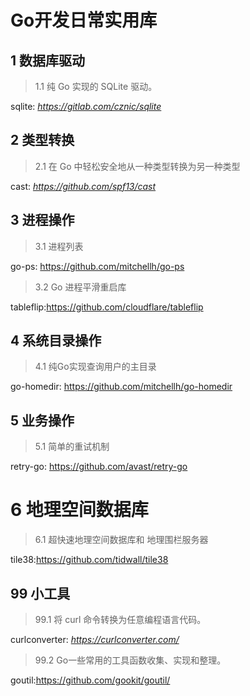 # Go开发日常实用库

## 1 数据库驱动

> 1.1 纯 Go 实现的 SQLite 驱动。

sqlite: *https://gitlab.com/cznic/sqlite*



## 2 类型转换

> 2.1 在 Go 中轻松安全地从一种类型转换为另一种类型

cast: *https://github.com/spf13/cast*



## 3 进程操作

> 3.1 进程列表

go-ps: https://github.com/mitchellh/go-ps

> 3.2 Go 进程平滑重启库

tableflip:https://github.com/cloudflare/tableflip



## 4 系统目录操作

> 4.1 纯Go实现查询用户的主目录

go-homedir: https://github.com/mitchellh/go-homedir





## 5 业务操作

> 5.1 简单的重试机制

retry-go: https://github.com/avast/retry-go



# 6 地理空间数据库

> 6.1 超快速地理空间数据库和
> 地理围栏服务器

tile38:https://github.com/tidwall/tile38



## 99 小工具

> 99.1 将 curl 命令转换为任意编程语言代码。

curlconverter: *https://curlconverter.com/*

> 99.2 Go一些常用的工具函数收集、实现和整理。

goutil:https://github.com/gookit/goutil/
